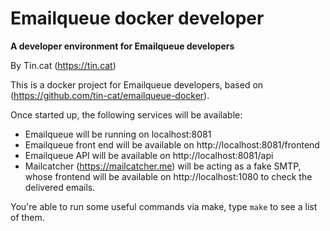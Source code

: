 # Emailqueue docker developer #
**A developer environment for Emailqueue developers**

By Tin.cat (https://tin.cat)

This is a docker project for Emailqueue developers, based on (https://github.com/tin-cat/emailqueue-docker).

Once started up, the following services will be available:

* Emailqueue will be running on localhost:8081
* Emailqueue front end will be available on http://localhost:8081/frontend
* Emailqueue API will be available on http://localhost:8081/api
* Mailcatcher (https://mailcatcher.me) will be acting as a fake SMTP, whose frontend will be available on http://localhost:1080 to check the delivered emails.

You're able to run some useful commands via make, type `make` to see a list of them.